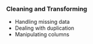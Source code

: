 ### Cleaning and Transforming

- Handling missing data
- Dealing with duplication
- Manipulating columns